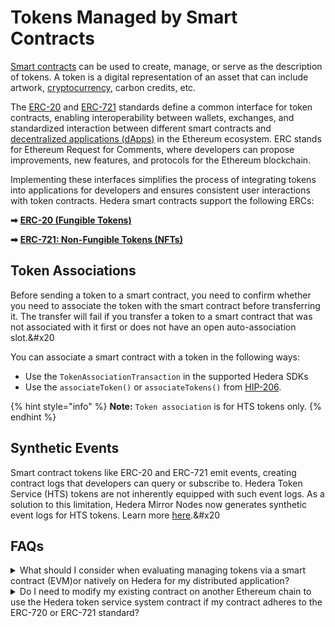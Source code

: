 # Tokens Managed by Smart Contracts

[Smart contracts](../../../support-and-community/glossary.md#smart-contract) can be used to create, manage, or serve as the description of tokens. A token is a digital representation of an asset that can include artwork, [cryptocurrency](../../../support-and-community/glossary.md#cryptocurrency), carbon credits, etc.

The [ERC-20](../../../support-and-community/glossary.md#erc-20) and [ERC-721](../../../support-and-community/glossary.md#erc-721) standards define a common interface for token contracts, enabling interoperability between wallets, exchanges, and standardized interaction between different smart contracts and [decentralized applications (dApps)](../../../support-and-community/glossary.md#decentralized-application-dapp) in the Ethereum ecosystem. ERC stands for Ethereum Request for Comments, where developers can propose improvements, new features, and protocols for the Ethereum blockchain.

Implementing these interfaces simplifies the process of integrating tokens into applications for developers and ensures consistent user interactions with token contracts. Hedera smart contracts support the following ERCs:

**➡** [**ERC-20 (Fungible Tokens)**](erc-20-fungible-tokens.md)

**➡** [**ERC-721: Non-Fungible Tokens (NFTs)**](erc-721-non-fungible-tokens-nfts.md)

## **Token Associations**

Before sending a token to a smart contract, you need to confirm whether you need to associate the token with the smart contract before transferring it. The transfer will fail if you transfer a token to a smart contract that was not associated with it first or does not have an open auto-association slot.\&#x20

You can associate a smart contract with a token in the following ways:

* Use the `TokenAssociationTransaction` in the supported Hedera SDKs
* Use the `associateToken()` or `associateTokens()` from [HIP-206](https://hips.hedera.com/hip/hip-206).

{% hint style="info" %}
**Note:** `Token association` is for HTS tokens only.
{% endhint %}

## Synthetic Events

Smart contract tokens like ERC-20 and ERC-721 emit events, creating contract logs that developers can query or subscribe to. Hedera Token Service (HTS) tokens are not inherently equipped with such event logs. As a solution to this limitation, Hedera Mirror Nodes now generates synthetic event logs for HTS tokens. Learn more [here](../../mirror-nodes/#synthetic-smart-contract-contract-logs).\&#x20

## FAQs

<details>

<summary>What should I consider when evaluating managing tokens via a smart contract (EVM)or natively on Hedera for my distributed application?</summary>

**Speed:** HTS transactions are native and offer faster execution time than a smart contract execution.

**Pricing:** Native services should be cheaper than the equivalent smart contract scenario.

</details>

<details>

<summary>Do I need to modify my existing contract on another Ethereum chain to use the Hedera token service system contract if my contract adheres to the ERC-720 or ERC-721 standard?</summary>

No, you do not need to modify your existing smart contract deployed to another EVM compatible chain.

</details>
